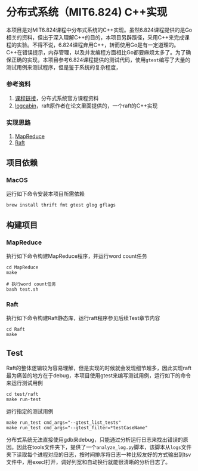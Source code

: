# 分布式系统（MIT6.824) C++实现

本项目是对MIT6.824课程中分布式系统的C++实现。虽然6.824课程提供的是Go相关的资料，但出于深入理解C++的目的，本项目另辟蹊径，采用C++来完成课程的实验。不得不说，6.824课程弃用C++，转而使用Go是有一定道理的。C++在错误提示，内存管理，以及并发编程方面相比Go都要麻烦太多了。为了确保正确的实现，本项目参考6.824课程提供的测试代码，使用`gtest`编写了大量的测试用例来测试程序，但是鉴于系统的复杂程度，

### 参考资料

1. [课程链接](https://pdos.csail.mit.edu/6.824/schedule.html)，分布式系统官方课程资料
2. [logcabin](https://github.com/logcabin/logcabin.git)，raft原作者在论文里面提供的，一个raft的C++实现

### 实现思路

1. [MapReduce](https://github.com/rainboat2/MIT6.824-Cplusplus/blob/main/MapReduce.md)
2. [Raft](https://github.com/rainboat2/MIT6.824-Cplusplus/blob/main/Raft.md)

## 项目依赖

### MacOS

运行如下命令安装本项目所需依赖

```shell
brew install thrift fmt gtest glog gflags
```

## 构建项目

### MapReduce

执行如下命令构建MapReduce程序，并运行word count任务
```shell
cd MapReduce
make

# 执行word count任务
bash test.sh
```

### Raft

执行如下命令构建Raft静态库，运行raft程序参见后续Test章节内容
```shell
cd Raft
make
```

## Test

Raft的整体逻辑较为容易理解，但是实现的时候就会发现细节超多，因此实现raft最为痛苦的地方在于debug，本项目使用gtest来编写测试用例，运行如下的命令来运行测试用例
```shell
cd test/raft
make run-test
```

运行指定的测试用例

```shell
make run_test cmd_args="--gtest_list_tests"
make run_test cmd_args="--gtest_filter=*testCaseName"
```

分布式系统无法直接使用gdb来debug，只能通过分析运行日志来找出错误的原因。因此在tools文件夹下，提供了一个`analyze_log.py`脚本，该脚本从`logs`文件夹下读取每个进程对应的日志，按时间排序将日志一种比较友好的方式输出到tsv文件中，用execl打开，调好列宽和自动换行就能很清晰的分析日志了。